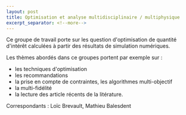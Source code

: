 ```yaml
---
layout: post
title: Optimisation et analyse multidisciplinaire / multiphysique
excerpt_separator: <!--more-->
---
```


Ce groupe de travail porte sur les question d'optimisation de
quantité d'intérêt calculées à partir des résultats de simulation
numériques.

<!--more-->

Les thèmes abordés dans ce groupes portent par exemple sur :
  - les techniques d'optimisation 
  - les recommandations
  - la prise en compte de contraintes, les algorithmes multi-objectif
  - la multi-fidélité
  - la lecture des article récents de la litérature.

Correspondants : Loïc Brevault, Mathieu Balesdent
